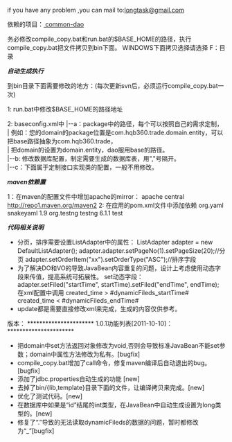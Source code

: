 if you have any problem ,you can mail to:longtask@gmail.com

依赖的项目：<a href="https://github.com/hoorace/common-dao"> common-dao </a>


务必修改compile_copy.bat和run.bat的$BASE_HOME的路径，执行compile_copy.bat把文件拷贝到bin下面。
WINDOWS下面拷贝选择请选择 F：目录

*********************************自动生成执行*********************************

到bin目录下面需要修改的地方：(每次更新svn后，必须运行compile_copy.bat一次)

1: run.bat中修改$BASE_HOME的路径地址

2: baseconfig.xml中
|--a：package中的路径，每个可以按照自己的需求定制，<br />
|   例如：您的domain的package位置是com.hqb360.trade.domain.entity，可以把base路径抽象为com.hqb360.trade，<br />
|   把domain的设置为domain.entity，dao服用base的路径。<br />
|--b: 修改数据库配置，制定需要生成的数据库表，用","号隔开。<br />
|--c：下面属于定制接口实现类的配置，一般不用修改。<br />

*********************************maven依赖置*********************************

1：在maven的配置文件中增加apache的mirror：
    <mirror>
        <id>apache</id>
        <mirrorOf>central</mirrorOf>
        <url>http://repo1.maven.org/maven2</url>
    </mirror>
2: 在应用的pom.xml文件中添加依赖
    <dependency>
        <groupId>org.yaml</groupId>
        <artifactId>snakeyaml</artifactId>
        <version>1.9</version>
    </dependency>
    <dependency>
        <groupId>org.testng</groupId>
        <artifactId>testng</artifactId>
        <version>6.1.1</version>
        <scope>test</scope>
    </dependency>

*********************************代码相关说明*********************************

* 分页，排序需要设置ListAdapter中的属性：
    ListAdapter<PvsToday> adapter = new DefaultListAdapter<PvsToday>();
    adapter.adapter.setPageNo(1).setPageSize(20);//分页
    adapter.setOrderItem("xx").setOrderType("ASC");//排序字段
* 为了解决DO和VO的导致JavaBean内容重复的问题，设计上考虑使用动态字段来传值，提高系统可拓展性。
    set动态字段：
    adapter.setFiled("startTime", startTime).setFiled("endTime", endTime);
    在xml配置中调用
    <isNotEmpty prepend="and" property = "dynamicFileds_startTime">
        created_time &gt; #dynamicFileds_startTime#
    </isNotEmpty>
    <isNotEmpty prepend="and" property = "dynamicFileds_endTime">
        created_time &lt; #dynamicFileds_endTime#
    </isNotEmpty>
* update都是需要直接修改xml来完成，生成的内容仅供参考。


版本：
********************** 1.0.1功能列表[2011-10-10]：**********************

* 把domain中set方法返回对象修改为void,否则会导致标准JavaBean不能set参数；domain中属性方法修改为私有。[bugfix]
* compile_copy.bat增加了call命令，修复maven编译后自动退出的bug。[bugfix]
* 添加了jdbc.properties自动生成的功能 [new]
* 去掉了bin/{lib,template}目录下面的文件，让编译拷贝来完成。[new]
* 优化了测试代码。[new]
* 在数据库中如果是“id”结尾的int类型，在JavaBean中自动生成设置为long类型的。[new]
* 修复了“.”导致的无法读取dynamicFileds的数据的问题，暂时都修改为“_”[bugfix]
